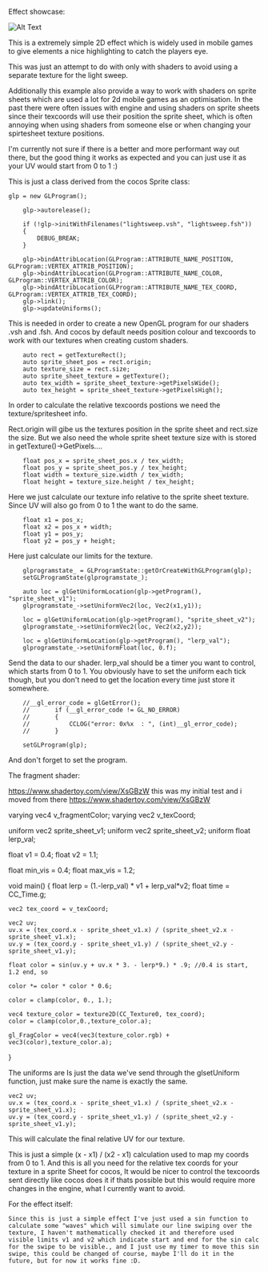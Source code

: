 Effect showcase: 


![Alt Text](https://puu.sh/ABhfJ/9f56d9289f.gif)



This is a extremely simple 2D effect which is widely used in mobile games to give elements a nice highlighting to catch the players eye.

This was just an attempt to do with only with shaders to avoid using a separate texture for the light sweep.

Additionally this example also provide a way to work with shaders on sprite sheets which are used a lot for 2d mobile games as an optimisation.
In the past there were often issues with engine and using shaders on sprite sheets since their texcoords will use their position the sprite sheet, which is often annoying when using shaders from someone else or when changing your spirtesheet texture positions.

I'm currently not sure if there is a better and more performant way out there, but the good thing it works as expected and you can just use it as your UV would start from 0 to 1 :)



This is just a class derived from the cocos Sprite class:

	glp = new GLProgram();

        glp->autorelease();

        if (!glp->initWithFilenames("lightsweep.vsh", "lightsweep.fsh"))
        {
            DEBUG_BREAK;
        }

        glp->bindAttribLocation(GLProgram::ATTRIBUTE_NAME_POSITION, GLProgram::VERTEX_ATTRIB_POSITION);
        glp->bindAttribLocation(GLProgram::ATTRIBUTE_NAME_COLOR, GLProgram::VERTEX_ATTRIB_COLOR);
        glp->bindAttribLocation(GLProgram::ATTRIBUTE_NAME_TEX_COORD, GLProgram::VERTEX_ATTRIB_TEX_COORD);
        glp->link();
        glp->updateUniforms();

This is needed in order to create a new OpenGL program for our shaders .vsh and .fsh.
And cocos by default needs position colour and texcoords to work with our textures when creating custom shaders.

        auto rect = getTextureRect();
        auto sprite_sheet_pos = rect.origin;
        auto texture_size = rect.size;
        auto sprite_sheet_texture = getTexture();
        auto tex_width = sprite_sheet_texture->getPixelsWide();
        auto tex_height = sprite_sheet_texture->getPixelsHigh();

In order to calculate the relative texcoords postions we need the texture/spritesheet info.

Rect.origin will gibe us the textures position in the sprite sheet and rect.size the size.
But we also need the whole sprite sheet texture size with is stored in getTexture()->GetPixels....


        float pos_x = sprite_sheet_pos.x / tex_width;
        float pos_y = sprite_sheet_pos.y / tex_height;
        float width = texture_size.width / tex_width;
        float height = texture_size.height / tex_height;

Here we just calculate our texture info relative to the sprite sheet texture.
Since UV will also go from 0 to 1 the want to do the same.

        float x1 = pos_x;
        float x2 = pos_x + width;
        float y1 = pos_y;
        float y2 = pos_y + height;


Here just calculate our limits for the texture.
    
        glprogramstate_ = GLProgramState::getOrCreateWithGLProgram(glp);
        setGLProgramState(glprogramstate_);
    
        auto loc = glGetUniformLocation(glp->getProgram(), "sprite_sheet_v1");
        glprogramstate_->setUniformVec2(loc, Vec2(x1,y1));
    
        loc = glGetUniformLocation(glp->getProgram(), "sprite_sheet_v2");
        glprogramstate_->setUniformVec2(loc, Vec2(x2,y2));
    
		loc = glGetUniformLocation(glp->getProgram(), "lerp_val");
		glprogramstate_->setUniformFloat(loc, 0.f);

Send the data to our shader.
lerp_val should be a timer you want to control, which starts from 0 to 1.
You obviously have to set the uniform each tick though, but you don't need to get the location every time just store it somewhere.

    
        //__gl_error_code = glGetError();
        //       if (__gl_error_code != GL_NO_ERROR)
        //       {
        //           CCLOG("error: 0x%x  : ", (int)__gl_error_code);
        //       }

        setGLProgram(glp);

And don't forget to set the program.

The fragment shader:

https://www.shadertoy.com/view/XsGBzW this was my initial test and i moved from there https://www.shadertoy.com/view/XsGBzW

varying vec4 v_fragmentColor;
varying vec2 v_texCoord;

uniform vec2 sprite_sheet_v1;
uniform vec2 sprite_sheet_v2;
uniform float lerp_val;

float v1 = 0.4;
float v2 = 1.1;

float min_vis = 0.4;
float max_vis = 1.2;

void main()
{
    float lerp = (1.-lerp_val) * v1 + lerp_val*v2;
	float time = CC_Time.g;
    
	vec2 tex_coord = v_texCoord;
	
	vec2 uv;
	uv.x = (tex_coord.x - sprite_sheet_v1.x) / (sprite_sheet_v2.x - sprite_sheet_v1.x);
	uv.y = (tex_coord.y - sprite_sheet_v1.y) / (sprite_sheet_v2.y - sprite_sheet_v1.y);

	float color = sin(uv.y + uv.x * 3. - lerp*9.) * .9; //0.4 is start, 1.2 end, so 
	
	color *= color * color * 0.6;
    
	color = clamp(color, 0., 1.);
	
	vec4 texture_color = texture2D(CC_Texture0, tex_coord);
	color = clamp(color,0.,texture_color.a);
	
	gl_FragColor = vec4(vec3(texture_color.rgb) + vec3(color),texture_color.a);
}




The uniforms are Is just the data we've send through the glsetUniform function, just make sure the name is exactly the same.

	vec2 uv;
	uv.x = (tex_coord.x - sprite_sheet_v1.x) / (sprite_sheet_v2.x - sprite_sheet_v1.x);
	uv.y = (tex_coord.y - sprite_sheet_v1.y) / (sprite_sheet_v2.y - sprite_sheet_v1.y);

This will calculate the final relative UV for our texture.

This is just a simple (x - x1) / (x2 - x1) calculation used to map my coords from 0 to 1.
And this is all you need for the relative tex coords for your texture in a sprite Sheet for cocos, It would be nicer to control the texcoords sent directly like cocos does it if thats possible but this would require more changes in the engine, what I currently want to avoid.



For the effect itself:

    Since this is just a simple effect I've just used a sin function to calculate some "waves" which will simulate our line swiping over the texture, I haven't mathematically checked it and therefore used visible limits v1 and v2 which indicate start and end for the sin calc for the swipe to be visible., and I just use my timer to move this sin swipe, this could be changed of course, maybe I'll do it in the future, but for now it works fine :D.





 
